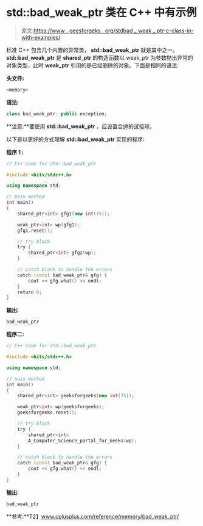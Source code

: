 # std::bad_weak_ptr 类在 C++ 中有示例

> 原文:[https://www . geesforgeks . org/stdbad _ weak _ ptr-c-class-in-with-examples/](https://www.geeksforgeeks.org/stdbad_weak_ptr-class-in-c-with-examples/)

标准 C++ 包含几个内置的异常类， **std::bad_weak_ptr** 就是其中之一。 **std::bad_weak_ptr** 是 **shared_ptr** 的构造函数以 weak_ptr 为参数抛出异常的对象类型，此时 **weak_ptr** 引用的是已经删除的对象。下面是相同的语法:

**头文件:**

```cpp
<memory>

```

**语法:**

```cpp
class bad_weak_ptr: public exception;

```

**注意:**要使用 **std::bad_weak_ptr** ，应设置合适的试接球。

以下是以更好的方式理解 **std::bad_weak_ptr** 实现的程序:

**程序 1 :**

```cpp
// C++ code for std::bad_weak_ptr

#include <bits/stdc++.h>

using namespace std;

// main method
int main()
{
    shared_ptr<int> gfg1(new int(75));

    weak_ptr<int> wp(gfg1);
    gfg1.reset();

    // try block
    try {
        shared_ptr<int> gfg2(wp);
    }

    // catch block to handle the errors
    catch (const bad_weak_ptr& gfg) {
        cout << gfg.what() << endl;
    }
    return 0;
}
```

**输出:**

```cpp
bad_weak_ptr

```

**程序二:**

```cpp
// C++ code for std::bad_weak_ptr

#include <bits/stdc++.h>

using namespace std;

// main method
int main()
{
    shared_ptr<int> geeksforgeeks(new int(75));

    weak_ptr<int> wp(geeksforgeeks);
    geeksforgeeks.reset();

    // try block
    try {
        shared_ptr<int> 
        A_Computer_Science_portal_for_Geeks(wp);
    }

    // catch block to handle the errors
    catch (const bad_weak_ptr& gfg) {
        cout << gfg.what() << endl;
    }
}
```

**输出:**

```cpp
bad_weak_ptr

```

**参考:**T2】www.cplusplus.com/reference/memory/bad_weak_ptr/